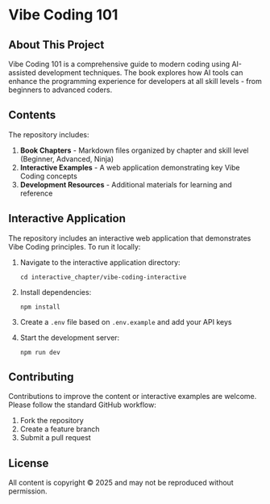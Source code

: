 # Vibe Coding 101

## About This Project

Vibe Coding 101 is a comprehensive guide to modern coding using AI-assisted development techniques. The book explores how AI tools can enhance the programming experience for developers at all skill levels - from beginners to advanced coders.

## Contents

The repository includes:

1. **Book Chapters** - Markdown files organized by chapter and skill level (Beginner, Advanced, Ninja)
2. **Interactive Examples** - A web application demonstrating key Vibe Coding concepts
3. **Development Resources** - Additional materials for learning and reference

## Interactive Application

The repository includes an interactive web application that demonstrates Vibe Coding principles. To run it locally:

1. Navigate to the interactive application directory:
   ```
   cd interactive_chapter/vibe-coding-interactive
   ```

2. Install dependencies:
   ```
   npm install
   ```

3. Create a `.env` file based on `.env.example` and add your API keys

4. Start the development server:
   ```
   npm run dev
   ```

## Contributing

Contributions to improve the content or interactive examples are welcome. Please follow the standard GitHub workflow:

1. Fork the repository
2. Create a feature branch
3. Submit a pull request

## License

All content is copyright © 2025 and may not be reproduced without permission.
